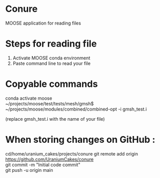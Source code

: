 # Conure
MOOSE application for reading files

# Steps for reading file 
1) Activate MOOSE conda environment
2) Paste command line to read your file
# Copyable commands 
conda activate moose  <br />
~/projects/moose/test/tests/mesh/gmsh$ ~/projects/moose/modules/combined/combined-opt -i gmsh_test.i  <br />

(replace gmsh_test.i with the name of your file)

# When storing changes on GitHub : 

cd/home/uranium_cakes/projects/conure
git remote add origin https://github.com/UraniumCakes/conure  <br />
git commit -m "Initial code commit"  <br />
git push -u origin main
